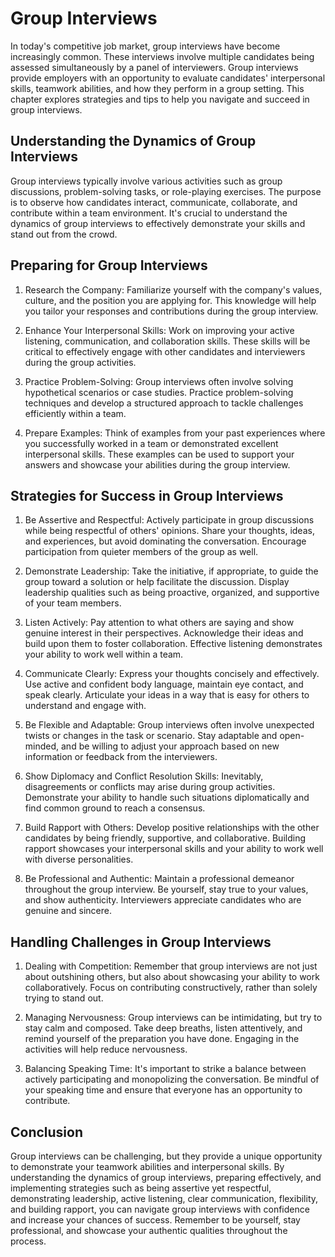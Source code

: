 Group Interviews
===========================

In today's competitive job market, group interviews have become increasingly common. These interviews involve multiple candidates being assessed simultaneously by a panel of interviewers. Group interviews provide employers with an opportunity to evaluate candidates' interpersonal skills, teamwork abilities, and how they perform in a group setting. This chapter explores strategies and tips to help you navigate and succeed in group interviews.

Understanding the Dynamics of Group Interviews
----------------------------------------------

Group interviews typically involve various activities such as group discussions, problem-solving tasks, or role-playing exercises. The purpose is to observe how candidates interact, communicate, collaborate, and contribute within a team environment. It's crucial to understand the dynamics of group interviews to effectively demonstrate your skills and stand out from the crowd.

Preparing for Group Interviews
------------------------------

1. Research the Company: Familiarize yourself with the company's values, culture, and the position you are applying for. This knowledge will help you tailor your responses and contributions during the group interview.

2. Enhance Your Interpersonal Skills: Work on improving your active listening, communication, and collaboration skills. These skills will be critical to effectively engage with other candidates and interviewers during the group activities.

3. Practice Problem-Solving: Group interviews often involve solving hypothetical scenarios or case studies. Practice problem-solving techniques and develop a structured approach to tackle challenges efficiently within a team.

4. Prepare Examples: Think of examples from your past experiences where you successfully worked in a team or demonstrated excellent interpersonal skills. These examples can be used to support your answers and showcase your abilities during the group interview.

Strategies for Success in Group Interviews
------------------------------------------

1. Be Assertive and Respectful: Actively participate in group discussions while being respectful of others' opinions. Share your thoughts, ideas, and experiences, but avoid dominating the conversation. Encourage participation from quieter members of the group as well.

2. Demonstrate Leadership: Take the initiative, if appropriate, to guide the group toward a solution or help facilitate the discussion. Display leadership qualities such as being proactive, organized, and supportive of your team members.

3. Listen Actively: Pay attention to what others are saying and show genuine interest in their perspectives. Acknowledge their ideas and build upon them to foster collaboration. Effective listening demonstrates your ability to work well within a team.

4. Communicate Clearly: Express your thoughts concisely and effectively. Use active and confident body language, maintain eye contact, and speak clearly. Articulate your ideas in a way that is easy for others to understand and engage with.

5. Be Flexible and Adaptable: Group interviews often involve unexpected twists or changes in the task or scenario. Stay adaptable and open-minded, and be willing to adjust your approach based on new information or feedback from the interviewers.

6. Show Diplomacy and Conflict Resolution Skills: Inevitably, disagreements or conflicts may arise during group activities. Demonstrate your ability to handle such situations diplomatically and find common ground to reach a consensus.

7. Build Rapport with Others: Develop positive relationships with the other candidates by being friendly, supportive, and collaborative. Building rapport showcases your interpersonal skills and your ability to work well with diverse personalities.

8. Be Professional and Authentic: Maintain a professional demeanor throughout the group interview. Be yourself, stay true to your values, and show authenticity. Interviewers appreciate candidates who are genuine and sincere.

Handling Challenges in Group Interviews
---------------------------------------

1. Dealing with Competition: Remember that group interviews are not just about outshining others, but also about showcasing your ability to work collaboratively. Focus on contributing constructively, rather than solely trying to stand out.

2. Managing Nervousness: Group interviews can be intimidating, but try to stay calm and composed. Take deep breaths, listen attentively, and remind yourself of the preparation you have done. Engaging in the activities will help reduce nervousness.

3. Balancing Speaking Time: It's important to strike a balance between actively participating and monopolizing the conversation. Be mindful of your speaking time and ensure that everyone has an opportunity to contribute.

Conclusion
----------

Group interviews can be challenging, but they provide a unique opportunity to demonstrate your teamwork abilities and interpersonal skills. By understanding the dynamics of group interviews, preparing effectively, and implementing strategies such as being assertive yet respectful, demonstrating leadership, active listening, clear communication, flexibility, and building rapport, you can navigate group interviews with confidence and increase your chances of success. Remember to be yourself, stay professional, and showcase your authentic qualities throughout the process.
